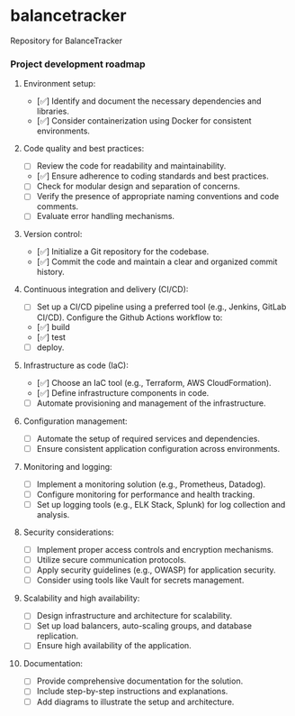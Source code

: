 # balancetracker
Repository for BalanceTracker


### Project development roadmap

1. Environment setup:
   - [✅] Identify and document the necessary dependencies and libraries.
   - [✅] Consider containerization using Docker for consistent environments.

2. Code quality and best practices:
   - [ ] Review the code for readability and maintainability.
   - [✅] Ensure adherence to coding standards and best practices.
   - [ ] Check for modular design and separation of concerns.
   - [ ] Verify the presence of appropriate naming conventions and code comments.
   - [ ] Evaluate error handling mechanisms.

3. Version control:
   - [✅] Initialize a Git repository for the codebase.
   - [✅] Commit the code and maintain a clear and organized commit history.

4. Continuous integration and delivery (CI/CD):
   - [ ] Set up a CI/CD pipeline using a preferred tool (e.g., Jenkins, GitLab CI/CD).
   Configure the Github Actions workflow to:
    - [✅] build
    - [✅] test
    - [ ] deploy.

5. Infrastructure as code (IaC):
   - [✅] Choose an IaC tool (e.g., Terraform, AWS CloudFormation).
   - [✅] Define infrastructure components in code.
   - [ ] Automate provisioning and management of the infrastructure.

6. Configuration management:
   - [ ] Automate the setup of required services and dependencies.
   - [ ] Ensure consistent application configuration across environments.

7. Monitoring and logging:
   - [ ] Implement a monitoring solution (e.g., Prometheus, Datadog).
   - [ ] Configure monitoring for performance and health tracking.
   - [ ] Set up logging tools (e.g., ELK Stack, Splunk) for log collection and analysis.

8. Security considerations:
   - [ ] Implement proper access controls and encryption mechanisms.
   - [ ] Utilize secure communication protocols.
   - [ ] Apply security guidelines (e.g., OWASP) for application security.
   - [ ] Consider using tools like Vault for secrets management.

9. Scalability and high availability:
   - [ ] Design infrastructure and architecture for scalability.
   - [ ] Set up load balancers, auto-scaling groups, and database replication.
   - [ ] Ensure high availability of the application.

10. Documentation:
    - [ ] Provide comprehensive documentation for the solution.
    - [ ] Include step-by-step instructions and explanations.
    - [ ] Add diagrams to illustrate the setup and architecture.
